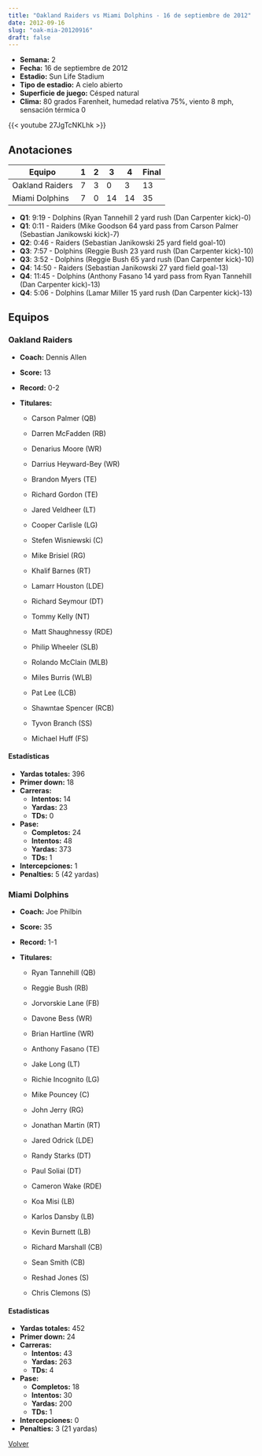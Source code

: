 ```yaml
---
title: "Oakland Raiders vs Miami Dolphins - 16 de septiembre de 2012"
date: 2012-09-16
slug: "oak-mia-20120916"
draft: false
---
```


- **Semana:** 2
- **Fecha:** 16 de septiembre de 2012
- **Estadio:** Sun Life Stadium
- **Tipo de estadio:** A cielo abierto
- **Superficie de juego:** Césped natural
- **Clima:** 80 grados Farenheit, humedad relativa 75%, viento 8 mph, sensación térmica 0


{{< youtube 27JgTcNKLhk >}}


## Anotaciones
| Equipo | 1 | 2 | 3 | 4 | Final |
|--------|---|---|---|---|-------|
| Oakland Raiders  | 7 | 3 | 0 | 3  | 13 |
| Miami Dolphins  | 7 | 0 | 14 | 14  | 35 |
- **Q1**: 9:19 - Dolphins (Ryan Tannehill 2 yard rush (Dan Carpenter kick)-0)
- **Q1**: 0:11 - Raiders (Mike Goodson 64 yard pass from Carson Palmer (Sebastian Janikowski kick)-7)
- **Q2**: 0:46 - Raiders (Sebastian Janikowski 25 yard field goal-10)
- **Q3**: 7:57 - Dolphins (Reggie Bush 23 yard rush (Dan Carpenter kick)-10)
- **Q3**: 3:52 - Dolphins (Reggie Bush 65 yard rush (Dan Carpenter kick)-10)
- **Q4**: 14:50 - Raiders (Sebastian Janikowski 27 yard field goal-13)
- **Q4**: 11:45 - Dolphins (Anthony Fasano 14 yard pass from Ryan Tannehill (Dan Carpenter kick)-13)
- **Q4**: 5:06 - Dolphins (Lamar Miller 15 yard rush (Dan Carpenter kick)-13)


## Equipos


### Oakland Raiders
* **Coach:** Dennis Allen
* **Score:** 13
* **Record:** 0-2
* **Titulares:** 

  * Carson Palmer (QB) 

  * Darren McFadden (RB) 

  * Denarius Moore (WR) 

  * Darrius Heyward-Bey (WR) 

  * Brandon Myers (TE) 

  * Richard Gordon (TE) 

  * Jared Veldheer (LT) 

  * Cooper Carlisle (LG) 

  * Stefen Wisniewski (C) 

  * Mike Brisiel (RG) 

  * Khalif Barnes (RT) 

  * Lamarr Houston (LDE) 

  * Richard Seymour (DT) 

  * Tommy Kelly (NT) 

  * Matt Shaughnessy (RDE) 

  * Philip Wheeler (SLB) 

  * Rolando McClain (MLB) 

  * Miles Burris (WLB) 

  * Pat Lee (LCB) 

  * Shawntae Spencer (RCB) 

  * Tyvon Branch (SS) 

  * Michael Huff (FS) 

#### Estadísticas
* **Yardas totales:** 396
* **Primer down:** 18
* **Carreras:**
  * **Intentos:** 14
  * **Yardas:** 23
  * **TDs:** 0
* **Pase:**
  * **Completos:** 24
  * **Intentos:** 48
  * **Yardas:** 373
  * **TDs:** 1
* **Intercepciones:** 1
* **Penalties:** 5 (42 yardas)

### Miami Dolphins
* **Coach:** Joe Philbin
* **Score:** 35
* **Record:** 1-1
* **Titulares:** 

  * Ryan Tannehill (QB) 

  * Reggie Bush (RB) 

  * Jorvorskie Lane (FB) 

  * Davone Bess (WR) 

  * Brian Hartline (WR) 

  * Anthony Fasano (TE) 

  * Jake Long (LT) 

  * Richie Incognito (LG) 

  * Mike Pouncey (C) 

  * John Jerry (RG) 

  * Jonathan Martin (RT) 

  * Jared Odrick (LDE) 

  * Randy Starks (DT) 

  * Paul Soliai (DT) 

  * Cameron Wake (RDE) 

  * Koa Misi (LB) 

  * Karlos Dansby (LB) 

  * Kevin Burnett (LB) 

  * Richard Marshall (CB) 

  * Sean Smith (CB) 

  * Reshad Jones (S) 

  * Chris Clemons (S) 

#### Estadísticas
* **Yardas totales:** 452
* **Primer down:** 24
* **Carreras:**
  * **Intentos:** 43
  * **Yardas:** 263
  * **TDs:** 4
* **Pase:**
  * **Completos:** 18
  * **Intentos:** 30
  * **Yardas:** 200
  * **TDs:** 1
* **Intercepciones:** 0
* **Penalties:** 3 (21 yardas)


[Volver](/historia/2012)
